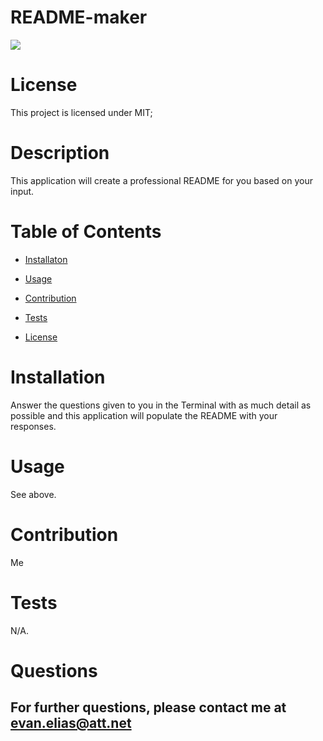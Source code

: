 # README-maker
  <img src="https://img.shields.io/badge/license-MIT-blue.svg">
   
  
  # License 
  
  This project is licensed under MIT;
  
  # Description
  This application will create a professional README for you based on your input.
  
  # Table of Contents
  * [Installaton](#installation)
  * [Usage](#usage)
  * [Contribution](#contribution)
  * [Tests](#tests)
  
  * [License](#license)

  # Installation
  Answer the questions given to you in the Terminal with as much detail as possible and this application will populate the README with your responses.
  # Usage
  See above.
  # Contribution
  Me
  # Tests
  N/A.
  # Questions
  ## For further questions, please contact me at evan.elias@att.net